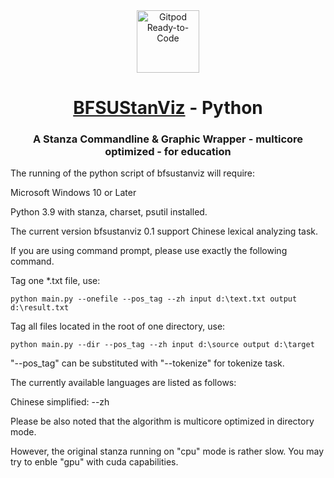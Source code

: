 <div align="center">
<!-- Title: -->
  <a href="https://github.com/bfsunlp/bfsu_stanviz">
    <img src="http://corpus.bfsu.edu.cn/images/bfsucorpuslogo_1.png" height="100" alt="Gitpod Ready-to-Code">
  </a>
  <h1><a href="https://github.com/bfsunlp/bfsu_stanviz">BFSUStanViz</a> - Python</h1>
<!-- Short description: -->
  <h3>A Stanza Commandline & Graphic Wrapper - multicore optimized - for education</h3>
</div>

The running of the python script of bfsustanviz will require: 

Microsoft Windows 10 or Later

Python 3.9 with stanza, charset, psutil installed.

The current version bfsustanviz 0.1 support Chinese lexical analyzing task. 

If you are using command prompt, please use exactly the following command.

Tag one *.txt file, use:

`python main.py --onefile --pos_tag --zh input d:\text.txt output d:\result.txt`

Tag all files located in the root of one directory, use:

`python main.py --dir --pos_tag --zh input d:\source output d:\target`

"--pos_tag" can be substituted with "--tokenize" for tokenize task.

The currently available languages are listed as follows:

Chinese simplified: --zh

Please be also noted that the algorithm is multicore optimized in directory mode. 

However, the original stanza running on "cpu" mode is rather slow. You may try to
enble "gpu" with cuda capabilities.



